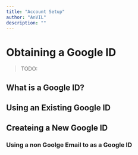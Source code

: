 ```yaml
---
title: "Account Setup"
author: "AnVIL"
description: ""
---
```


# Obtaining a Google ID
>TODO:


## What is a Google ID?


## Using an Existing Google ID


## Createing a New Google ID


### Using a non Goolge Email to as a Google ID


